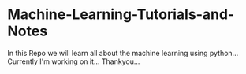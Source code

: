 # Machine-Learning-Tutorials-and-Notes

In this Repo we will learn all about the machine learning using python...
Currently I'm working on it... Thankyou...
